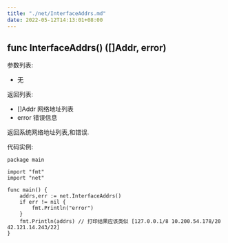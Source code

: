 ```yaml
---
title: "./net/InterfaceAddrs.md"
date: 2022-05-12T14:13:01+08:00
---
```

## func InterfaceAddrs() ([]Addr, error)

参数列表:

- 无

返回列表:

- []Addr 网络地址列表
- error 错误信息

返回系统网络地址列表,和错误.

代码实例:

	package main
	
	import "fmt"
	import "net"
	
	func main() {
		addrs,err := net.InterfaceAddrs()
		if err != nil {
			fmt.Println("error")
		}
		fmt.Println(addrs) // 打印结果应该类似 [127.0.0.1/8 10.200.54.178/20 42.121.14.243/22]
	}
